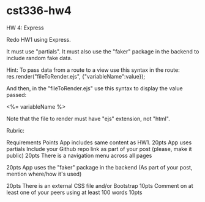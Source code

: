 # cst336-hw4

HW 4: Express

Redo HW1 using Express. 

It must use "partials". 
It must also use the "faker" package in the backend to include random fake data.

Hint:  To pass data from a route to a view use this syntax in the route:
res.render("fileToRender.ejs", {"variableName":value});

And then, in the "fileToRender.ejs" use this syntax to display the value passed:

<%= variableName %>

Note that the file to render must have "ejs" extension, not "html".

Rubric:

Requirements	Points
App includes same content as HW1.
20pts
App uses partials 
Include your Github repo link as part of your post 
(please, make it public)	20pts
There is a navigation menu across all pages

20pts
App uses the "faker" package in the backend
(As part of your post, mention where/how it's used)

20pts
There is an external CSS file and/or Bootstrap	10pts
Comment on at least one of your peers using at least 100 words 	10pts

